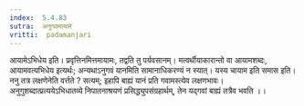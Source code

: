 ```yaml
---
index:  5.4.83
sutra:  अनुगवमायामे
vritti:  padamanjari
---
```


आयामेऽभिधेय इति। प्रवृत्तिनमित्तमायामः, तद्वति तु पर्यवसानम्। मत्वर्थीयाकारान्तो वा आयामशब्दः, आयामवत्यभिधेय इत्यर्थः; अन्यथाऽनुगवं यानमिति सामानाधिकरण्यं न स्यात्। यस्य चायाम इति समास इति। ननु तत्र लक्षणेनेति वर्त्तते ? सत्यम्; इहापि बाह्यं यानं प्रति गवामस्त्येव लक्षणभावः। अनुगुशब्दात्प्रत्ययेऽभिधातव्ये निपातनाश्रयणं प्रसिद्ध्युपसंग्रहार्थम्, तेन यद्गवां बाह्यं तत्रैव भवति ।।

